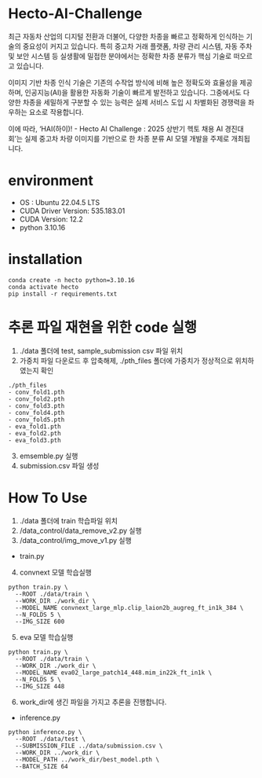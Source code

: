 # Hecto-AI-Challenge
최근 자동차 산업의 디지털 전환과 더불어, 다양한 차종을 빠르고 정확하게 인식하는 기술의 중요성이 커지고 있습니다. 특히 중고차 거래 플랫폼, 차량 관리 시스템, 자동 주차 및 보안 시스템 등 실생활에 밀접한 분야에서는 정확한 차종 분류가 핵심 기술로 떠오르고 있습니다.

이미지 기반 차종 인식 기술은 기존의 수작업 방식에 비해 높은 정확도와 효율성을 제공하며, 인공지능(AI)을 활용한 자동화 기술이 빠르게 발전하고 있습니다. 그중에서도 다양한 차종을 세밀하게 구분할 수 있는 능력은 실제 서비스 도입 시 차별화된 경쟁력을 좌우하는 요소로 작용합니다.

이에 따라, ‘HAI(하이)! - Hecto AI Challenge : 2025 상반기 헥토 채용 AI 경진대회’는 실제 중고차 차량 이미지를 기반으로 한 차종 분류 AI 모델 개발을 주제로 개최됩니다.

# environment
- OS : Ubuntu 22.04.5 LTS
- CUDA Driver Version: 535.183.01
- CUDA Version: 12.2
- python 3.10.16

# installation
```
conda create -n hecto python=3.10.16
conda activate hecto
pip install -r requirements.txt
```
# 추론 파일 재현을 위한 code 실행
1. ./data 폴더에 test, sample_submission csv 파일 위치
2. 가중치 파일 다운로드 후 압축해제, ./pth_files 폴더에 가중치가 정상적으로 위치하였는지 확인
```
./pth_files
- conv_fold1.pth
- conv_fold2.pth
- conv_fold3.pth
- conv_fold4.pth
- conv_fold5.pth
- eva_fold1.pth
- eva_fold2.pth
- eva_fold3.pth  
```
3. emsemble.py 실행
4. submission.csv 파일 생성


# How To Use
1. ./data 폴더에 train 학습파일 위치
2. /data_control/data_remove_v2.py 실행
3. /data_control/img_move_v1.py 실행

- train.py

4. convnext 모델 학습실행 
```
python train.py \
  --ROOT ./data/train \
  --WORK_DIR ./work_dir \
  --MODEL_NAME convnext_large_mlp.clip_laion2b_augreg_ft_in1k_384 \
  --N_FOLDS 5 \
  --IMG_SIZE 600
```
5. eva 모델 학습실행 
```
python train.py \
  --ROOT ./data/train \
  --WORK_DIR ./work_dir \
  --MODEL_NAME eva02_large_patch14_448.mim_in22k_ft_in1k \
  --N_FOLDS 5 \
  --IMG_SIZE 448
```

6. work_dir에 생긴 파일을 가지고 추론을 진행합니다.
- inference.py
```
python inference.py \
  --ROOT ./data/test \
  --SUBMISSION_FILE ../data/submission.csv \
  --WORK_DIR ../work_dir \
  --MODEL_PATH ../work_dir/best_model.pth \
  --BATCH_SIZE 64
```
